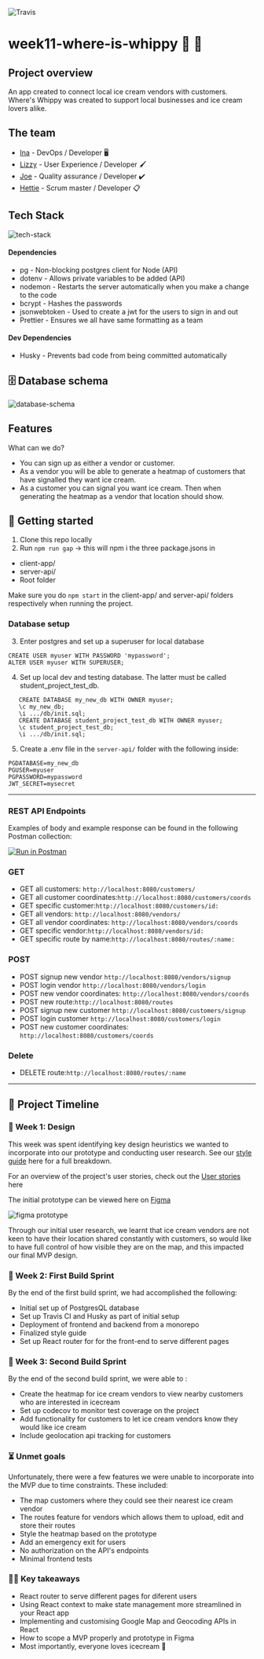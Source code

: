 ![Travis](https://travis-ci.com/fac19/week11-where-is-whippy.svg?branch=master)

# week11-where-is-whippy :icecream: :truck: 

## Project overview

An app created to connect local ice cream vendors with customers. Where's Whippy was created to support local businesses and ice cream lovers alike.

## The team

- [Ina](https://github.com/itsina96) - DevOps / Developer :desktop_computer: 
- [Lizzy](https://github.com/lizzy-j) - User Experience / Developer 🖌️
- [Joe](https://github.com/joepock123) - Quality assurance / Developer :heavy_check_mark: 
- [Hettie](https://github.com/HettieM) - Scrum master / Developer :clipboard: 

## Tech Stack
![tech-stack](https://i.imgur.com/Iw9D8vT.png)

#### Dependencies
- pg - Non-blocking postgres client for Node (API)
- dotenv - Allows private variables to be added (API)
- nodemon - Restarts the server automatically when you make a change to the code
- bcrypt - Hashes the passwords
- jsonwebtoken - Used to create a jwt for the users to sign in and out
- Prettier - Ensures we all have same formatting as a team

#### Dev Dependencies

- Husky - Prevents bad code from being committed automatically

## 🗄️ Database schema

![database-schema](https://i.imgur.com/8sCeOdk.png)

## Features
What can we do?

- You can sign up as either a vendor or customer.
- As a vendor you will be able to generate a heatmap of customers that have signalled they want ice cream.
- As a customer you can signal you want ice cream. Then when generating the heatmap as a vendor that location should show.



## 🏁 Getting started
1. Clone this repo locally
2. Run `npm run gap` → this will npm i the three package.jsons in

- client-app/
- server-api/
- Root folder 

Make sure you do `npm start` in the client-app/ and server-api/ folders respectively when running the project.

### Database setup

3. Enter postgres and set up a superuser for local database

```
CREATE USER myuser WITH PASSWORD 'mypassword';
ALTER USER myuser WITH SUPERUSER;
```

4. Set up local dev and testing database. The latter must be called student_project_test_db.

```
   CREATE DATABASE my_new_db WITH OWNER myuser;
   \c my_new_db;
   \i .../db/init.sql;
   CREATE DATABASE student_project_test_db WITH OWNER myuser;
   \c student_project_test_db;
   \i .../db/init.sql;
```

5. Create a .env file in the `server-api/` folder with the following inside:

```
PGDATABASE=my_new_db
PGUSER=myuser
PGPASSWORD=mypassword
JWT_SECRET=mysecret
```

---



### REST API Endpoints

Examples of body and example response can be found in the following Postman collection:

[![Run in Postman](https://run.pstmn.io/button.svg)](https://app.getpostman.com/run-collection/49b550d2bcb9bb2c74a7)

### GET


- GET all customers: `http://localhost:8080/customers/`
- GET all customer coordinates:`http://localhost:8080/customers/coords`
- GET specific customer:`http://localhost:8080/customers/id:`
- GET all vendors: `http://localhost:8080/vendors/`
- GET all vendor coordinates: `http://localhost:8080/vendors/coords`
- GET specific vendor:`http://localhost:8080/vendors/id:`
- GET specific route by name:`http://localhost:8080/routes/:name:`

### POST
- POST signup new vendor `http://localhost:8080/vendors/signup`
- POST login vendor `http://localhost:8080/vendors/login`
- POST new vendor coordinates: `http://localhost:8080/vendors/coords`
- POST new route:`http://localhost:8080/routes`
- POST signup new customer `http://localhost:8080/customers/signup`
- POST login customer `http://localhost:8080/customers/login`
- POST new customer coordinates: `http://localhost:8080/customers/coords`

### Delete
- DELETE route:`http://localhost:8080/routes/:name`


---

## 📆 Project Timeline
### 🎨 Week 1: Design 
This week was spent identifying key design heuristics we wanted to incorporate into our prototype and conducting user research. See our [style guide](https://github.com/fac19/week11-where-is-whippy/issues/1) here for a full breakdown.

For an overview of the project's user stories, check out the [User stories](https://github.com/fac19/week11-where-is-whippy/issues/3) here

The initial prototype can be viewed here on [Figma](https://www.figma.com/file/f0sE0BrQhChujnQJwxKpAz/Ice-Cream?node-id=0%3A1)

![figma prototype](https://i.imgur.com/E0INPni.png)


Through our initial user research, we learnt that ice cream vendors are not keen to have their location shared constantly with customers, so would like to have full control of how visible they are on the map, and this impacted our final MVP design.



### 🔧 Week 2: First Build Sprint
By the end of the first build sprint, we had accomplished the following:
* Initial set up of PostgresQL database
* Set up Travis CI and Husky as part of initial setup
* Deployment of frontend and backend from a monorepo
* Finalized style guide
* Set up React router for for the front-end to serve different pages


### 🔨 Week 3: Second Build Sprint
By the end of the second build sprint, we were able to :
* Create the heatmap for ice cream vendors to view nearby customers who are interested in icecream
* Set up codecov to monitor test coverage on the project
* Add functionality for customers to let ice cream vendors know they would like ice cream
* Include geolocation api tracking for customers


### ⏳ Unmet goals
Unfortunately, there were a few features we were unable to incorporate into the MVP due to time constraints. These included:
* The map customers where they could see their nearest ice cream vendor
* The routes feature for vendors which allows them to upload, edit and store their routes
* Style the heatmap based on the prototype
* Add an emergency exit for users
* No authorization on the API's endpoints
* Minimal frontend tests

### 👨‍🏫 Key takeaways
* React router to serve different pages for diferent users
* Using React context to make state management more streamlined in your React app
* Implementing and customising Google Map and Geocoding APIs in React
* How to scope a MVP properly and prototype in Figma
* Most importantly, everyone loves icecream :icecream: 

